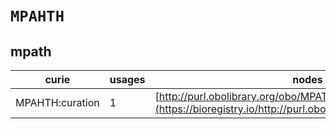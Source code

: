 # `MPAHTH`

## mpath

| curie           |   usages | nodes                                                                                                       |
|-----------------|----------|-------------------------------------------------------------------------------------------------------------|
| MPAHTH:curation |        1 | [http://purl.obolibrary.org/obo/MPATH:852](https://bioregistry.io/http://purl.obolibrary.org/obo/MPATH:852) |
